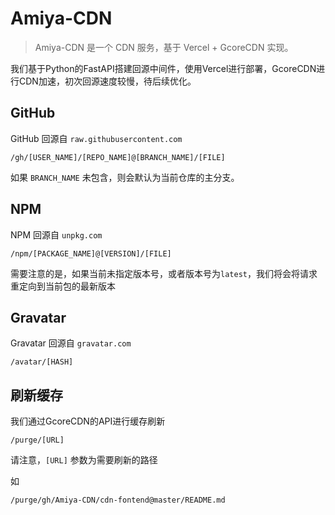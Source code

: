 # Amiya-CDN

> Amiya-CDN 是一个 CDN 服务，基于 Vercel + GcoreCDN 实现。

我们基于Python的FastAPI搭建回源中间件，使用Vercel进行部署，GcoreCDN进行CDN加速，初次回源速度较慢，待后续优化。

## GitHub

GitHub 回源自 `raw.githubusercontent.com`
```
/gh/[USER_NAME]/[REPO_NAME]@[BRANCH_NAME]/[FILE]
```

如果 `BRANCH_NAME` 未包含，则会默认为当前仓库的主分支。

## NPM

NPM 回源自 `unpkg.com`

```
/npm/[PACKAGE_NAME]@[VERSION]/[FILE]
```

需要注意的是，如果当前未指定版本号，或者版本号为`latest`，我们将会将请求重定向到当前包的最新版本

## Gravatar

Gravatar 回源自 `gravatar.com`

```
/avatar/[HASH]
```

## 刷新缓存

我们通过GcoreCDN的API进行缓存刷新

```
/purge/[URL]
```
请注意，`[URL]` 参数为需要刷新的路径

如

```
/purge/gh/Amiya-CDN/cdn-fontend@master/README.md
```
